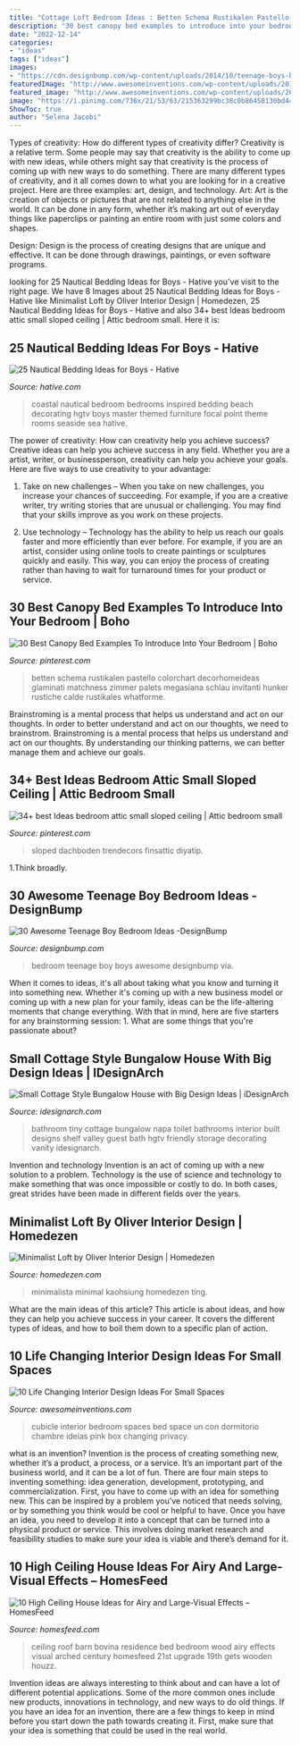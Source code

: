 ```yaml
---
title: "Cottage Loft Bedroom Ideas : Betten Schema Rustikalen Pastello Colorchart Decorhomeideas Glaminati Matchness Zimmer Palets Megasiana Schlau Invitanti Hunker Rustiche Calde Rustikales Whatforme"
description: "30 best canopy bed examples to introduce into your bedroom"
date: "2022-12-14"
categories:
- "ideas"
tags: ["ideas"]
images:
- "https://cdn.designbump.com/wp-content/uploads/2014/10/teenage-boys-bedroom-ideas-026.jpg"
featuredImage: "http://www.awesomeinventions.com/wp-content/uploads/2014/12/small-cubicle-room.jpg"
featured_image: "http://www.awesomeinventions.com/wp-content/uploads/2014/12/small-cubicle-room.jpg"
image: "https://i.pinimg.com/736x/21/53/63/215363299bc38c0b86458130bd44ec38.jpg"
ShowToc: true
author: "Selena Jacobi"
---
```



Types of creativity: How do different types of creativity differ?
Creativity is a relative term. Some people may say that creativity is the ability to come up with new ideas, while others might say that creativity is the process of coming up with new ways to do something. There are many different types of creativity, and it all comes down to what you are looking for in a creative project. Here are three examples: art, design, and technology.
Art: Art is the creation of objects or pictures that are not related to anything else in the world. It can be done in any form, whether it’s making art out of everyday things like paperclips or painting an entire room with just some colors and shapes.

Design: Design is the process of creating designs that are unique and effective. It can be done through drawings, paintings, or even software programs.

	

		
looking for 25 Nautical Bedding Ideas for Boys - Hative you've visit to the right page. We have 8 Images about 25 Nautical Bedding Ideas for Boys - Hative like Minimalist Loft by Oliver Interior Design | Homedezen, 25 Nautical Bedding Ideas for Boys - Hative and also 34+ best Ideas bedroom attic small sloped ceiling | Attic bedroom small. Here it is:
		
    
## 25 Nautical Bedding Ideas For Boys - Hative

<img loading=lazy src="https://hative.com/wp-content/uploads/2014/10/nautical-bedding-ideas/17-nautical-bedding-ideas-for-boys.jpg" onerror="this.onerror=null;this.src='https://tse3.mm.bing.net/th?id=OIP.VIoXhIwZDazRfsb39KB90gHaJ3&amp;pid=15.1';" alt="25 Nautical Bedding Ideas for Boys - Hative">

_Source: hative.com_

>coastal nautical bedroom bedrooms inspired bedding beach decorating hgtv boys master themed furniture focal point theme rooms seaside sea hative. 

	

The power of creativity: How can creativity help you achieve success?
Creative ideas can help you achieve success in any field. Whether you are a artist, writer, or businessperson, creativity can help you achieve your goals. Here are five ways to use creativity to your advantage: 
1. Take on new challenges – When you take on new challenges, you increase your chances of succeeding. For example, if you are a creative writer, try writing stories that are unusual or challenging. You may find that your skills improve as you work on these projects. 

2. Use technology – Technology has the ability to help us reach our goals faster and more efficiently than ever before. For example, if you are an artist, consider using online tools to create paintings or sculptures quickly and easily. This way, you can enjoy the process of creating rather than having to wait for turnaround times for your product or service. 


    
## 30 Best Canopy Bed Examples To Introduce Into Your Bedroom | Boho

<img loading=lazy src="https://i.pinimg.com/736x/21/53/63/215363299bc38c0b86458130bd44ec38.jpg" onerror="this.onerror=null;this.src='https://tse2.mm.bing.net/th?id=OIP.vfL0ovhjRkq_I6iMS6FsRQHaLG&amp;pid=15.1';" alt="30 Best Canopy Bed Examples To Introduce Into Your Bedroom | Boho">

_Source: pinterest.com_

>betten schema rustikalen pastello colorchart decorhomeideas glaminati matchness zimmer palets megasiana schlau invitanti hunker rustiche calde rustikales whatforme. 

	

Brainstroming is a mental process that helps us understand and act on our thoughts.
In order to better understand and act on our thoughts, we need to brainstrom. Brainstroming is a mental process that helps us understand and act on our thoughts. By understanding our thinking patterns, we can better manage them and achieve our goals.

    
## 34+ Best Ideas Bedroom Attic Small Sloped Ceiling | Attic Bedroom Small

<img loading=lazy src="https://i.pinimg.com/736x/33/fb/2b/33fb2bfc3777b153f01adf69c0449d76.jpg" onerror="this.onerror=null;this.src='https://tse1.mm.bing.net/th?id=OIP.ll_exBfKH85aLG53Z2W8gAAAAA&amp;pid=15.1';" alt="34+ best Ideas bedroom attic small sloped ceiling | Attic bedroom small">

_Source: pinterest.com_

>sloped dachboden trendecors finsattic diyatip. 

	

1.Think broadly.

    
## 30 Awesome Teenage Boy Bedroom Ideas -DesignBump

<img loading=lazy src="https://cdn.designbump.com/wp-content/uploads/2014/10/teenage-boys-bedroom-ideas-026.jpg" onerror="this.onerror=null;this.src='https://tse4.mm.bing.net/th?id=OIP.l6WhONJrwT4HPNl5xEItpQHaKW&amp;pid=15.1';" alt="30 Awesome Teenage Boy Bedroom Ideas -DesignBump">

_Source: designbump.com_

>bedroom teenage boy boys awesome designbump via. 

	

When it comes to ideas, it's all about taking what you know and turning it into something new. Whether it's coming up with a new business model or coming up with a new plan for your family, ideas can be the life-altering moments that change everything. With that in mind, here are five starters for any brainstorming session: 1. What are some things that you're passionate about?

    
## Small Cottage Style Bungalow House With Big Design Ideas | IDesignArch

<img loading=lazy src="https://www.idesignarch.com/wp-content/uploads/Stylish-Cottage-Style-Bungalow-Home_9.jpg" onerror="this.onerror=null;this.src='https://tse4.mm.bing.net/th?id=OIP.62Kn80hhlYWc-8KPfwv_2gHaLH&amp;pid=15.1';" alt="Small Cottage Style Bungalow House with Big Design Ideas | iDesignArch">

_Source: idesignarch.com_

>bathroom tiny cottage bungalow napa toilet bathrooms interior built designs shelf valley guest bath hgtv friendly storage decorating vanity idesignarch. 

	

Invention and technology
Invention is an act of coming up with a new solution to a problem. Technology is the use of science and technology to make something that was once impossible or costly to do. In both cases, great strides have been made in different fields over the years.

    
## Minimalist Loft By Oliver Interior Design | Homedezen

<img loading=lazy src="http://www.homedezen.com/wp-content/uploads/2014/09/Minimalist-Loft-by-Oliver-Interior-Design-07.jpg" onerror="this.onerror=null;this.src='https://tse3.mm.bing.net/th?id=OIP.FmyZjCKUqaxOmT8Qd1DKyAHaE4&amp;pid=15.1';" alt="Minimalist Loft by Oliver Interior Design | Homedezen">

_Source: homedezen.com_

>minimalista minimal kaohsiung homedezen ting. 

	

What are the main ideas of this article?
This article is about ideas, and how they can help you achieve success in your career. It covers the different types of ideas, and how to boil them down to a specific plan of action.

    
## 10 Life Changing Interior Design Ideas For Small Spaces

<img loading=lazy src="http://www.awesomeinventions.com/wp-content/uploads/2014/12/small-cubicle-room.jpg" onerror="this.onerror=null;this.src='https://tse1.mm.bing.net/th?id=OIP.L43zraIPZ1cwqzqW3cMhCgHaLa&amp;pid=15.1';" alt="10 Life Changing Interior Design Ideas For Small Spaces">

_Source: awesomeinventions.com_

>cubicle interior bedroom spaces bed space un con dormitorio chambre ideias pink box changing privacy. 

	

what is an invention?
Invention is the process of creating something new, whether it’s a product, a process, or a service. It’s an important part of the business world, and it can be a lot of fun.
There are four main steps to inventing something: idea generation, development, prototyping, and commercialization. First, you have to come up with an idea for something new. This can be inspired by a problem you’ve noticed that needs solving, or by something you think would be cool or helpful to have. Once you have an idea, you need to develop it into a concept that can be turned into a physical product or service. This involves doing market research and feasibility studies to make sure your idea is viable and there’s demand for it.

    
## 10 High Ceiling House Ideas For Airy And Large-Visual Effects – HomesFeed

<img loading=lazy src="http://homesfeed.com/wp-content/uploads/2018/03/high-arched-ceiling-bedroom-with-wood-siding-roof-and-solid-wood-supports-drop-leaf-console-table-wood-bed-frame.jpg" onerror="this.onerror=null;this.src='https://tse2.mm.bing.net/th?id=OIP.NuolnZpXGJzF-tIF5y-6swHaE7&amp;pid=15.1';" alt="10 High Ceiling House Ideas for Airy and Large-Visual Effects – HomesFeed">

_Source: homesfeed.com_

>ceiling roof barn bovina residence bed bedroom wood airy effects visual arched century homesfeed 21st upgrade 19th gets wooden houzz. 

	

Invention ideas are always interesting to think about and can have a lot of different potential applications. Some of the more common ones include new products, innovations in technology, and new ways to do old things. If you have an idea for an invention, there are a few things to keep in mind before you start down the path towards creating it. First, make sure that your idea is something that could be used in the real world.

